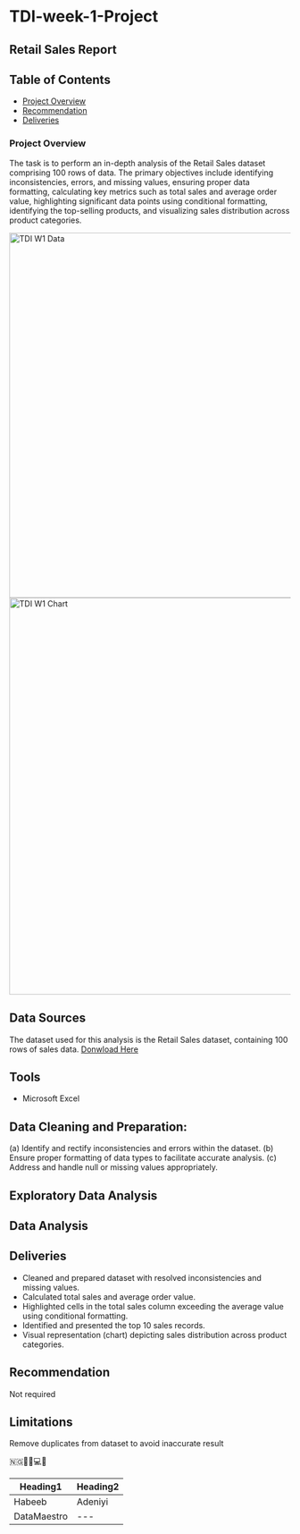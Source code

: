 # TDI-week-1-Project

## Retail Sales Report 

## Table of Contents
- [Project Overview](#project-overview)
- [Recommendation](#recommendation)
- [Deliveries](#deliveries)

### Project Overview

The task is to perform an in-depth analysis of the Retail Sales dataset comprising 100 rows of data. The primary objectives include identifying inconsistencies, errors, and missing values, ensuring proper data formatting, calculating key metrics such as total sales and average order value, highlighting significant data points using conditional formatting, identifying the top-selling products, and visualizing sales distribution across product categories.


<img width="653" alt="TDI W1 Data" src="https://github.com/Bezzy2105/TDI-week-1-Project/assets/156391945/5b1daca0-5525-4a86-8244-f0befac1071c">

<img width="710" alt="TDI W1 Chart" src="https://github.com/Bezzy2105/TDI-week-1-Project/assets/156391945/586abfe3-ed80-4577-9973-03ef0f7ea90b">




## Data Sources 

The dataset used for this analysis is the Retail Sales dataset, containing 100 rows of sales data. 
[Donwload Here](https://microsoft.com)

## Tools 

- Microsoft Excel

## Data Cleaning and Preparation:

(a) Identify and rectify inconsistencies and errors within the dataset.
(b) Ensure proper formatting of data types to facilitate accurate analysis.
(c) Address and handle null or missing values appropriately. 

## Exploratory Data Analysis 


## Data Analysis 


## Deliveries 

- Cleaned and prepared dataset with resolved inconsistencies and missing values.
- Calculated total sales and average order value.
- Highlighted cells in the total sales column exceeding the average value using conditional formatting.
- Identified and presented the top 10 sales records.
- Visual representation (chart) depicting sales distribution across product categories.

## Recommendation

Not required

## Limitations

Remove duplicates from dataset to avoid inaccurate result


🇳🇬🌙🤍💻🌟

|Heading1|Heading2|
|--------|--------|
|Habeeb|Adeniyi|
|DataMaestro|---|
